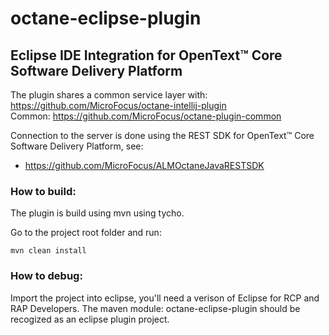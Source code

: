 # octane-eclipse-plugin
## Eclipse IDE Integration for OpenText™️ Core Software Delivery Platform

The plugin shares a common service layer with: https://github.com/MicroFocus/octane-intellij-plugin <br>
Common: https://github.com/MicroFocus/octane-plugin-common <br>

Connection to the server is done using the REST SDK for OpenText™️ Core Software Delivery Platform, see: <br>
* https://github.com/MicroFocus/ALMOctaneJavaRESTSDK

### How to build:
The plugin is build using mvn using tycho.

Go to the project root folder and run: 
```
mvn clean install
```

### How to debug: 
Import the project into eclipse, you'll need a verison of Eclipse for RCP and RAP Developers.
The maven module: octane-eclipse-plugin should be recogized as an eclipse plugin project.
